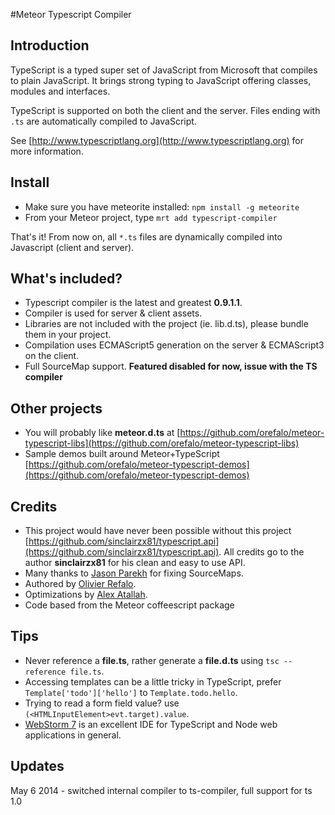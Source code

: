 #Meteor Typescript Compiler

## Introduction

TypeScript is a typed super set of JavaScript from Microsoft that compiles to plain JavaScript. It brings strong typing to JavaScript offering classes, modules and interfaces.

TypeScript is supported on both the client and the server. Files ending with `.ts` are automatically compiled to JavaScript.

See [http://www.typescriptlang.org](http://www.typescriptlang.org) for more information.

## Install

* Make sure you have meteorite installed: `npm install -g meteorite`
* From your Meteor project, type `mrt add typescript-compiler`

That's it! From now on, all `*.ts` files are dynamically compiled into Javascript (client and server).

## What's included?

* Typescript compiler is the latest and greatest **0.9.1.1**.
* Compiler is used for server & client assets.
* Libraries are not included with the project (ie. lib.d.ts), please bundle them in your project.
* Compilation uses ECMAScript5 generation on the server & ECMAScript3 on the client.
* Full SourceMap support. **Featured disabled for now, issue with the TS compiler**

## Other projects

* You will probably like **meteor.d.ts** at [https://github.com/orefalo/meteor-typescript-libs](https://github.com/orefalo/meteor-typescript-libs)
* Sample demos built around Meteor+TypeScript [https://github.com/orefalo/meteor-typescript-demos](https://github.com/orefalo/meteor-typescript-demos)

## Credits

* This project would have never been possible without this project [https://github.com/sinclairzx81/typescript.api](https://github.com/sinclairzx81/typescript.api). All credits go to the author **sinclairzx81** for his clean and easy to use API.
* Many thanks to [Jason Parekh](https://github.com/jasonparekh) for fixing SourceMaps.
* Authored by [Olivier Refalo](https://github.com/orefalo).
* Optimizations by [Alex Atallah](https://github.com/alexanderatallah).
* Code based from the Meteor coffeescript package

## Tips

* Never reference a **file.ts**, rather generate a **file.d.ts** using `tsc --reference file.ts`.
* Accessing templates can be a little tricky in TypeScript, prefer `Template['todo']['hello']` to `Template.todo.hello`.
* Trying to read a form field value? use `(<HTMLInputElement>evt.target).value`.
* [WebStorm 7](http://www.jetbrains.com/webstorm/) is an excellent IDE for TypeScript and Node web applications in general.

## Updates

May 6 2014 - switched internal compiler to ts-compiler, full support for ts 1.0

